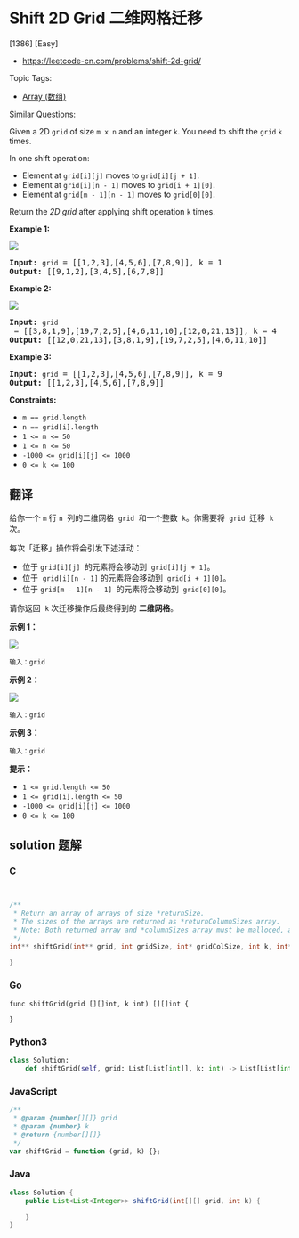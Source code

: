 # Shift 2D Grid 二维网格迁移

[1386] [Easy]

- https://leetcode-cn.com/problems/shift-2d-grid/

Topic Tags:

- [Array (数组)](https://leetcode-cn.com/tag/array/)

Similar Questions:

Given a 2D `grid` of size `m x n` and an integer `k`. You need to shift the `grid` `k` times.

In one shift operation:

- Element at `grid[i][j]` moves to `grid[i][j + 1]`.
- Element at `grid[i][n - 1]` moves to `grid[i + 1][0]`.
- Element at `grid[m - 1][n - 1]` moves to `grid[0][0]`.

Return the _2D grid_ after applying shift operation `k` times.

**Example 1:**

![](https://assets.leetcode.com/uploads/2019/11/05/e1.png)

<pre><strong>Input:</strong> <code>grid</code> = [[1,2,3],[4,5,6],[7,8,9]], k = 1
<strong>Output:</strong> [[9,1,2],[3,4,5],[6,7,8]]
</pre>

**Example 2:**

![](https://assets.leetcode.com/uploads/2019/11/05/e2.png)

<pre><strong>Input:</strong> <code>grid</code> = [[3,8,1,9],[19,7,2,5],[4,6,11,10],[12,0,21,13]], k = 4
<strong>Output:</strong> [[12,0,21,13],[3,8,1,9],[19,7,2,5],[4,6,11,10]]
</pre>

**Example 3:**

<pre><strong>Input:</strong> <code>grid</code> = [[1,2,3],[4,5,6],[7,8,9]], k = 9
<strong>Output:</strong> [[1,2,3],[4,5,6],[7,8,9]]
</pre>

**Constraints:**

- `m == grid.length`
- `n == grid[i].length`
- `1 <= m <= 50`
- `1 <= n <= 50`
- `-1000 <= grid[i][j] <= 1000`
- `0 <= k <= 100`

## 翻译

给你一个 `m` 行 `n`  列的二维网格  `grid`  和一个整数  `k`。你需要将  `grid`  迁移  `k`  次。

每次「迁移」操作将会引发下述活动：

- 位于 `grid[i][j]`  的元素将会移动到  `grid[i][j + 1]`。
- 位于  `grid[i][n - 1]` 的元素将会移动到  `grid[i + 1][0]`。
- 位于 `grid[m - 1][n - 1]`  的元素将会移动到  `grid[0][0]`。

请你返回  `k` 次迁移操作后最终得到的 **二维网格**。

**示例 1：**

![](https://assets.leetcode-cn.com/aliyun-lc-upload/uploads/2019/11/16/e1-1.png)

    输入：grid

**示例 2：**

![](https://assets.leetcode-cn.com/aliyun-lc-upload/uploads/2019/11/16/e2-1.png)

    输入：grid

**示例 3：**

    输入：grid

**提示：**

- `1 <= grid.length <= 50`
- `1 <= grid[i].length <= 50`
- `-1000 <= grid[i][j] <= 1000`
- `0 <= k <= 100`

## solution 题解

### C

```c


/**
 * Return an array of arrays of size *returnSize.
 * The sizes of the arrays are returned as *returnColumnSizes array.
 * Note: Both returned array and *columnSizes array must be malloced, assume caller calls free().
 */
int** shiftGrid(int** grid, int gridSize, int* gridColSize, int k, int* returnSize, int** returnColumnSizes){

}


```

### Go

```golang
func shiftGrid(grid [][]int, k int) [][]int {

}
```

### Python3

```python
class Solution:
    def shiftGrid(self, grid: List[List[int]], k: int) -> List[List[int]]:

```

### JavaScript

```javascript
/**
 * @param {number[][]} grid
 * @param {number} k
 * @return {number[][]}
 */
var shiftGrid = function (grid, k) {};
```

### Java

```java
class Solution {
    public List<List<Integer>> shiftGrid(int[][] grid, int k) {

    }
}
```
